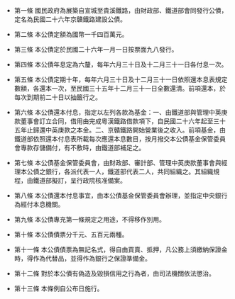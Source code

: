 * 第一條 國民政府為展築自宣城至貴溪鐵路，由財政部、鐵道部會同發行公債，定名為民國二十六年京贛鐵路建設公債。

* 第二條 本公債定額為國幣一千四百萬元。

* 第三條 本公債定於民國二十六年一月一日按票面九八發行。

* 第四條 本公債年息定為六釐，每年六月三十日及十二月三十一日各付息一次。

* 第五條 本公債定期十年，每年六月三十日及十二月三十一日依照還本息表規定數額，各還本一次，至民國三十五年十二月三十一日全數還清。前項還本，於每次到期前二十日以抽籤行之。

* 第六條 本公債還本付息，指定以左列各款為基金：一、由鐵道部與管理中英庚款董事會訂立合同，借用由完成粵漢鐵路借款項下，自民國二十六年起至三十五年止歸還中英庚款之本金。二、京贛鐵路開始營業後之收入。前項基金，由鐵道部依照還本付息表所載每次應還本息數目，按月撥交本公債基金保管委員會專款存儲備付，有不敷時，由鐵道部補足之。

* 第七條 本公債基金保管委員會，由財政部、審計部、管理中英庚款董事會與經理本公債之銀行，各派代表一人，鐵道部代表二人，共同組織之。其組織規程，由鐵道部擬訂，呈行政院核准備案。

* 第八條 本公債還本付息事宜，由本公債基金保管委員會辦理，並指定中央銀行為經付本息機關。

* 第九條 本公債專充第一條規定之用途，不得移作別用。

* 第十條 本公債債票分千元、五百元兩種。

* 第十一條 本公債債票為無記名式，得自由買賣、抵押，凡公務上須繳納保證金時，得作為代替品，並得作為銀行之保證準備金。

* 第十二條 對於本公債有偽造及毀損信用之行為者，由司法機關依法懲治。

* 第十三條 本條例自公布日施行。

